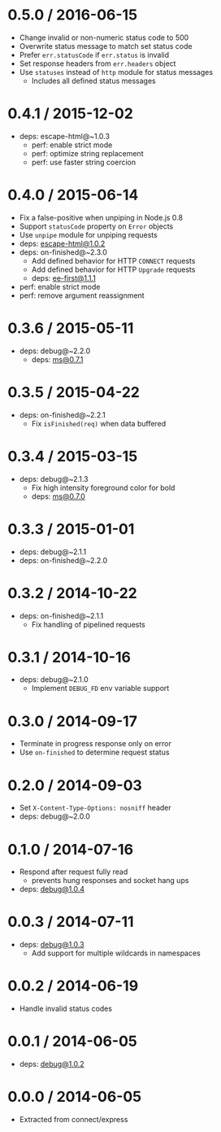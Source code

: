 0.5.0 / 2016-06-15
  ====

  * Change invalid or non-numeric status code to 500
  * Overwrite status message to match set status code
  * Prefer `err.statusCode` if `err.status` is invalid
  * Set response headers from `err.headers` object
  * Use `statuses` instead of `http` module for status messages
    - Includes all defined status messages

0.4.1 / 2015-12-02
  ====

  * deps: escape-html@~1.0.3
    - perf: enable strict mode
    - perf: optimize string replacement
    - perf: use faster string coercion

0.4.0 / 2015-06-14
  ====

  * Fix a false-positive when unpiping in Node.js 0.8
  * Support `statusCode` property on `Error` objects
  * Use `unpipe` module for unpiping requests
  * deps: escape-html@1.0.2
  * deps: on-finished@~2.3.0
    - Add defined behavior for HTTP `CONNECT` requests
    - Add defined behavior for HTTP `Upgrade` requests
    - deps: ee-first@1.1.1
  * perf: enable strict mode
  * perf: remove argument reassignment

0.3.6 / 2015-05-11
  ====

  * deps: debug@~2.2.0
    - deps: ms@0.7.1

0.3.5 / 2015-04-22
  ====

  * deps: on-finished@~2.2.1
    - Fix `isFinished(req)` when data buffered

0.3.4 / 2015-03-15
  ====

  * deps: debug@~2.1.3
    - Fix high intensity foreground color for bold
    - deps: ms@0.7.0

0.3.3 / 2015-01-01
  ====

  * deps: debug@~2.1.1
  * deps: on-finished@~2.2.0

0.3.2 / 2014-10-22
  ====

  * deps: on-finished@~2.1.1
    - Fix handling of pipelined requests

0.3.1 / 2014-10-16
  ====

  * deps: debug@~2.1.0
    - Implement `DEBUG_FD` env variable support

0.3.0 / 2014-09-17
  ====

  * Terminate in progress response only on error
  * Use `on-finished` to determine request status

0.2.0 / 2014-09-03
  ====

  * Set `X-Content-Type-Options: nosniff` header
  * deps: debug@~2.0.0

0.1.0 / 2014-07-16
  ====

  * Respond after request fully read
    - prevents hung responses and socket hang ups
  * deps: debug@1.0.4

0.0.3 / 2014-07-11
  ====

  * deps: debug@1.0.3
    - Add support for multiple wildcards in namespaces

0.0.2 / 2014-06-19
  ====

  * Handle invalid status codes

0.0.1 / 2014-06-05
  ====

  * deps: debug@1.0.2

0.0.0 / 2014-06-05
  ====

  * Extracted from connect/express
